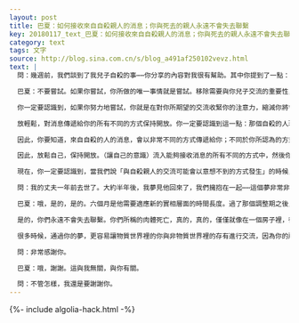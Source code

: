 ```yaml
---
layout: post
title: 巴夏：如何接收來自自殺親人的消息；你與死去的親人永遠不會失去聯繫
key: 20180117_text_巴夏：如何接收來自自殺親人的消息；你與死去的親人永遠不會失去聯繫
category: text
tags: 文字
source: http://blog.sina.com.cn/s/blog_a491af250102vevz.html
text: |
  問：幾週前，我們談到了我兒子自殺的事⋯⋯你分享的內容對我很有幫助。其中你提到了一點：我在晚上的睡夢中已經與我兒子交談過了。我一直嘗試冥想並與他取得聯繫。

  巴夏：不要嘗試。如果你嘗試，你所做的唯一事情就是嘗試。移除需要與你兒子交流的重要性，然後你就不會創造一個阻止交流的障礙；你就會讓交流發生。

  你一定要認識到，如果你努力地嘗試，你就是在對你所期望的交流收緊你的注意力，縮減你將會接受的交流符號數目。任何時候，你都在接收消息，但是你否定了它傳遞給你的方式，因為你希望它以特定的方式傳遞給你，否則你就認為它不是真的，而不接受它。

  放輕鬆，對消息傳遞給你的所有不同的方式保持開放。你一定要認識到這一點：那個自殺的人現在處於一個完全不同的振動層面裡，他有很多事情需要做。自殺的人與物質世界的關係與他們活著的時候是不一樣的，他們並不再期望在相同的層面上與物質世界交流。

  因此，你要知道，來自自殺的人的消息，會以非常不同的方式傳遞給你；不同於你所認為的方式。根據定義，它不會（與你所認為的方式一樣）。這些消息的出現會更加的分散，所以消息也許會以不同的方式出現，以更加擴展的方式出現，有時隱隱約約，有時顯而易見。無論如何，它們會以比你通常期望接收消息的方式更多一些的方式出現。

  因此，放鬆自己，保持開放。（讓自己的意識）流入能夠接收消息的所有不同的方式中，然後你就會觸碰那些方式。你會感受到它們傳遞的消息的振動，你會在放鬆的狀態中流入它們。這裡的概念是，在半途中和它們（譯者註：它們應該指消息）相遇。也就是以一種擴展的方式分散你（的意識），而不是強迫它們（譯者註：它們指自己的各種意識）始終聚焦到物理世界中。帶著無條件的愛，在半途中接收消息。

  現在，你一定要認識到，當我們說「與自殺親人的交流可能會以意想不到的方式發生」的時候，這也與時間和持續時間有關。因為自殺的人處在一個完全不同的時間軌跡的觀念上。對你來說，一個一閃而過的感受，對他們而言，可能是一個非常漫長的交談。但是，這種感受，這種知曉，這種僅僅意識到他們的存在，可能就是一個徹底的交流。它（譯者註：指徹底的交流）可能出現，以你們的話來說，它可能以一種不同的速率隨後「躍入你的生理實相中」。它也許出現在你的夢中，也許出現在生活中你看到的符號中，也許是你的一本書中的一段話，也許是你聽到別人說的一句話。誰知道呢？所有這些都是同時性的體現，它們出現在那裡是有原因的。沒有意外。所有一切都是一個東西，以多次元的方式彰顯它自己，同時彰顯著不同的方面。一旦接入這種彰顯，你會發現交流隨處可見，隨時都在進行中。

  問：我的丈夫一年前去世了。大約半年後，我夢見他回來了，我們擁抱在一起⋯⋯這個夢非常非常真實。我看著他說，「你真的在這裡嗎？」他說，「是的，我真的在這裡。」他是否真的出現在夢中？我想知道你是否可以給我一點你的看法。

  巴夏：哦，是的，是的。六個月是他需要適應新的實相層面的時間長度。過了那個調整期之後，對他來說，才是讓你知道一切安好的恰當時機，才是讓你知道他正在相當繁忙地學習、瞭解他的新的實相層面的時候。並且，為了讓你知道他的學習，他會時不時地回來，在一定意義上，給你一些忠告、一些建議，從他的新的視角來引導你。不過，是的，在這個意義上，那是一次真實的相遇；讓你知道他一切安好，讓你知道你們之間可以交流。

  是的，你們永遠不會失去聯繫。你們所稱的肉體死亡，真的，真的，僅僅就像在一個房子裡，從一個房間跨入另一個房間一樣，真的比這沒有更大的差別。物質世界和死後的世界僅僅處於不同的形態而已。

  很多時候，通過你的夢，更容易讓物質世界裡的你與非物質世界裡的存有進行交流，因為你的所有期望都被丟進夢中。從某種意義上說，夢中的你實際上是更真實的自己。在夢中，你是無限的存有，因此，在那個層面，你更容易接收來自其他存有的消息。是的，當然它是真實的。

  問：非常感謝你。

  巴夏：哦，謝謝。這與我無關，與你有關。

  問：不管怎樣，我還是要謝謝你。
---
```


{%- include algolia-hack.html -%}

